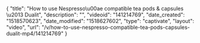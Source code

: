 {
    "title": "How to use Nespresso\u00ae compatible tea pods & capsules \u2013 Dualit",
    "description": "",
    "videoid": "141214769",
    "date_created": "1518570623",
    "date_modified": "1518627602",
    "type": "captivate",
    "layout": "video",
    "url": "\/v\/how-to-use-nespresso-compatible-tea-pods-capsules-dualit-mp4\/141214769"
}